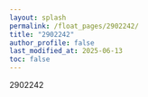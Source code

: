 ```yaml
---
layout: splash
permalink: /float_pages/2902242/
title: "2902242"
author_profile: false
last_modified_at: 2025-06-13
toc: false
---
```

 
2902242
